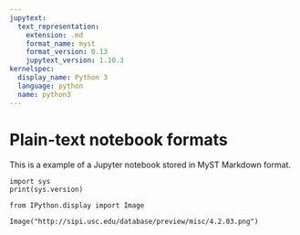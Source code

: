```yaml
---
jupytext:
  text_representation:
    extension: .md
    format_name: myst
    format_version: 0.13
    jupytext_version: 1.10.3
kernelspec:
  display_name: Python 3
  language: python
  name: python3
---
```


# Plain-text notebook formats

This is a example of a Jupyter notebook stored in MyST Markdown format.

```{code-cell} ipython3
import sys
print(sys.version)
```

```{code-cell} ipython3
from IPython.display import Image
```

```{code-cell} ipython3
Image("http://sipi.usc.edu/database/preview/misc/4.2.03.png")
```
